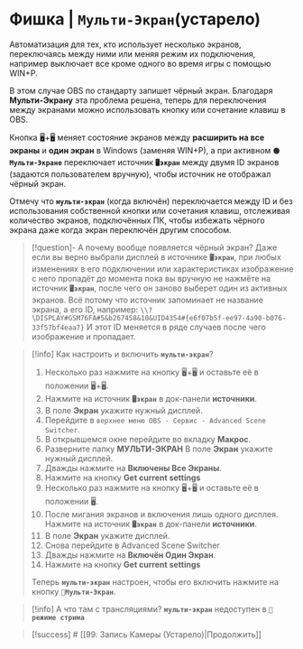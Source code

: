 # Фишка | **`Мульти-Экран`**(устарело)

Автоматизация для тех, кто использует несколько экранов, переключаясь между ними или меняя режим их подключения, например выключает все кроме одного во время игры с помощью WIN+P.

В этом случае OBS по стандарту запишет чёрный экран. Благодаря **Мульти-Экрану** эта проблема решена, теперь для переключения между экранами можно использовать кнопку или сочетание клавиш в OBS.

Кнопка 🖥️+🖥️ меняет состояние экранов между **расширить на все экраны** и **один экран** в Windows (заменяя WIN+P), а при активном **`🟢Мульти-Экране`** переключает источник **`🖥️экран`** между двумя ID экранов (задаются пользователем вручную), чтобы источник не отображал чёрный экран.

Отмечу что **`мульти-экран`** (когда включён) переключается между ID и без использования собственной кнопки или сочетания клавиш, отслеживая количество экранов, подключённых ПК, чтобы избежать чёрного экрана даже когда экран переключён другим способом.

> [!question]- А почему вообще появляется чёрный экран?
> Даже если вы верно выбрали дисплей в источнике **`🖥️экран`**, при любых изменениях в его подключении или характеристиках изображение с него пропадёт до момента пока вы вручную не нажмёте на источник **`🖥️экран`**, после чего он заново выберет один из активных экранов. Всё потому что источник запоминает не название экрана, а его ID, например:
> `\\?\DISPLAY#GSM76FA#5&b267458&10&UID4354#{e6f07b5f-ee97-4a90-b076-33f57bf4eaa7}`
> И этот ID меняется в ряде случаев после чего изображение и пропадает.

> [!info] Как настроить и включить **`мульти-экран`**?
> 1. Несколько раз нажмите на кнопку 🖥️+🖥️ и оставьте её в положении 🖥️+🖥️.
> 2. Нажмите на источник **`🖥️экран`** в док-панели **источники**.
> 3. В поле **Экран** укажите нужный дисплей.
> 4. Перейдите в `верхнее меню OBS - Сервис - Advanced Scene Switcher`.
> 5. В открывшемся окне перейдите во вкладку **Макрос**.
> 6. Разверните папку **МУЛЬТИ-ЭКРАН** В поле **Экран** укажите нужный дисплей.
> 7. Дважды нажмите на **Включены Все Экраны**.
> 8. Нажмите на кнопку **Get current settings**
> 9. Несколько раз нажмите на кнопку 🖥️+🖥️ и оставьте её в положении 🖥️.
> 10. После мигания экранов и включения лишь одного дисплея. Нажмите на источник **`🖥️экран`** в док-панели **источники**.
> 11. В поле **Экран** укажите дисплей.
> 12. Снова перейдите в Advanced Scene Switcher
> 13. Дважды нажмите на **Включён Один Экран**.
> 14. Нажмите на кнопку **Get current settings**
> 
> Теперь **`мульти-экран`** настроен, чтобы его включить нажмите на кнопку **`🔴Мульти-Экран`**.

> [!info] А что там с трансляциями?
 **`мульти-экран`** недоступен в **`📶режиме стрима`**

> [!success] # [[99. Запись Камеры (Устарело)|Продолжить]]